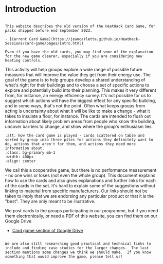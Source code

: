# Introduction  

```{admonition} Old version

This website describes the old version of the HeatHack Card Game, for packs shipped before end September 2023.  

- [Current Card Game](https://jeancarletta.github.io/HeatHack-Sessions/card-game/pages/intro.html)

Even if you have the old cards, you may find some of the explanation for the new game clearer, especially if you are considering new heating controls.
```

This activity will  help groups explore a wide range of possible future measures that will improve the value they get from their energy use. The goal of the game is to help groups develop a shared understanding of what's right for their buildings and to choose a set of specific actions to explore and potentially build into their planning.  This makes it very different from, for instance, an energy efficiency survey.  It's not possible for us to suggest which actions will have the biggest effect for any specific building, and in some ways, that's not the point.  Often what keeps groups from acting is uncertainty about what it will be like to make a change - what it takes to insulate a floor, for instance.  The cards are intended to flush out information about likely problem areas from people who know the building, uncover barriers to change, and show where the group's enthusiasm lies.


```{image} ./images/card-sorting-2-cropped-to-be-unidentifiable.jpg 
:alt: how the card game is played - cards scattered on table and sorted by group into three piles for actions they definitely want to do, actions that aren't for them, and actions they need more information about.
:class: bg-primary mb-1
:width: 400px
:align: center
```

We call this a cooperative game, but there is no performance measurement - no one wins or loses (not even the whole group). This document explains how to use the cards and also gives explanations and further links for each of the cards in the set.  It's hard to explain some of the suggestions without linking to material from specific manufacturers.  Our links should not be taken to imply that we are endorsing any particular product or that it is the "best".  They are only meant to be illustrative.

We post cards to the groups participating in our programme, but if you need them electronically, or need a PDF of this website, you can find them on our Google Drive:

- [Card game section of Google Drive](https://drive.google.com/drive/folders/1i6eaqns0EdxWBbUmLY7E7sJHb6CDe11d)

```{admonition} Work in Progress

We are also still researching good practical and technical links to include and finding case studies for the larger changes.  The last section mentions some changes we think we should make.  If you know something that would improve the game, please tell us!

```
